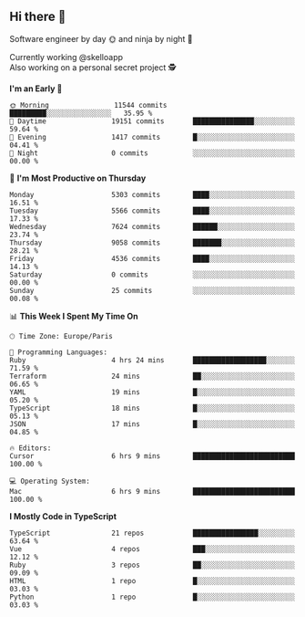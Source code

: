 ## Hi there 👋

Software engineer by day 🌞 and ninja by night 🌝

Currently working @skelloapp <br>
Also working on a personal secret project 🕵️

<!--START_SECTION:waka-->
**I'm an Early 🐤** 

```text
🌞 Morning                11544 commits       █████████░░░░░░░░░░░░░░░░   35.95 % 
🌆 Daytime                19151 commits       ███████████████░░░░░░░░░░   59.64 % 
🌃 Evening                1417 commits        █░░░░░░░░░░░░░░░░░░░░░░░░   04.41 % 
🌙 Night                  0 commits           ░░░░░░░░░░░░░░░░░░░░░░░░░   00.00 % 
```
📅 **I'm Most Productive on Thursday** 

```text
Monday                   5303 commits        ████░░░░░░░░░░░░░░░░░░░░░   16.51 % 
Tuesday                  5566 commits        ████░░░░░░░░░░░░░░░░░░░░░   17.33 % 
Wednesday                7624 commits        ██████░░░░░░░░░░░░░░░░░░░   23.74 % 
Thursday                 9058 commits        ███████░░░░░░░░░░░░░░░░░░   28.21 % 
Friday                   4536 commits        ████░░░░░░░░░░░░░░░░░░░░░   14.13 % 
Saturday                 0 commits           ░░░░░░░░░░░░░░░░░░░░░░░░░   00.00 % 
Sunday                   25 commits          ░░░░░░░░░░░░░░░░░░░░░░░░░   00.08 % 
```


📊 **This Week I Spent My Time On** 

```text
🕑︎ Time Zone: Europe/Paris

💬 Programming Languages: 
Ruby                     4 hrs 24 mins       ██████████████████░░░░░░░   71.59 % 
Terraform                24 mins             ██░░░░░░░░░░░░░░░░░░░░░░░   06.65 % 
YAML                     19 mins             █░░░░░░░░░░░░░░░░░░░░░░░░   05.20 % 
TypeScript               18 mins             █░░░░░░░░░░░░░░░░░░░░░░░░   05.13 % 
JSON                     17 mins             █░░░░░░░░░░░░░░░░░░░░░░░░   04.85 % 

🔥 Editors: 
Cursor                   6 hrs 9 mins        █████████████████████████   100.00 % 

💻 Operating System: 
Mac                      6 hrs 9 mins        █████████████████████████   100.00 % 
```

**I Mostly Code in TypeScript** 

```text
TypeScript               21 repos            ████████████████░░░░░░░░░   63.64 % 
Vue                      4 repos             ███░░░░░░░░░░░░░░░░░░░░░░   12.12 % 
Ruby                     3 repos             ██░░░░░░░░░░░░░░░░░░░░░░░   09.09 % 
HTML                     1 repo              █░░░░░░░░░░░░░░░░░░░░░░░░   03.03 % 
Python                   1 repo              █░░░░░░░░░░░░░░░░░░░░░░░░   03.03 % 
```




<!--END_SECTION:waka-->

<!--
**antoinelncl/antoinelncl** is a ✨ _special_ ✨ repository because its `README.md` (this file) appears on your GitHub profile.

Here are some ideas to get you started:

- 🔭 I’m currently working on ...
- 🌱 I’m currently learning ...
- 👯 I’m looking to collaborate on ...
- 🤔 I’m looking for help with ...
- 💬 Ask me about ...
- 📫 How to reach me: ...
- 😄 Pronouns: ...
- ⚡ Fun fact: ...
-->
